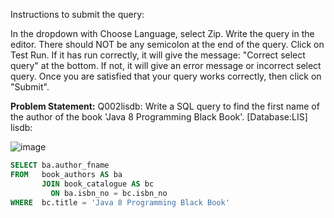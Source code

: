 Instructions to submit the query:

In the dropdown with Choose Language, select Zip.
Write the query in the editor. There should NOT be any semicolon at the end of the query. 
Click on Test Run.
If it has run correctly, it will give the message: "Correct select query" at the bottom.
If not, it will give an error message or incorrect select query.
Once you are satisfied that your query works correctly, then click on "Submit".

**Problem Statement:**
Q002lisdb: Write a SQL query to find the first name of the author of the book 'Java 8 Programming Black Book'. [Database:LIS] lisdb:

![image](https://github.com/nelsondsouza/iitm-dbms/assets/19646977/3c6f9037-c9c7-41f1-88e5-b9ece19bacf2)

```sql
SELECT ba.author_fname
FROM   book_authors AS ba
       JOIN book_catalogue AS bc
         ON ba.isbn_no = bc.isbn_no
WHERE  bc.title = 'Java 8 Programming Black Book' 
```
